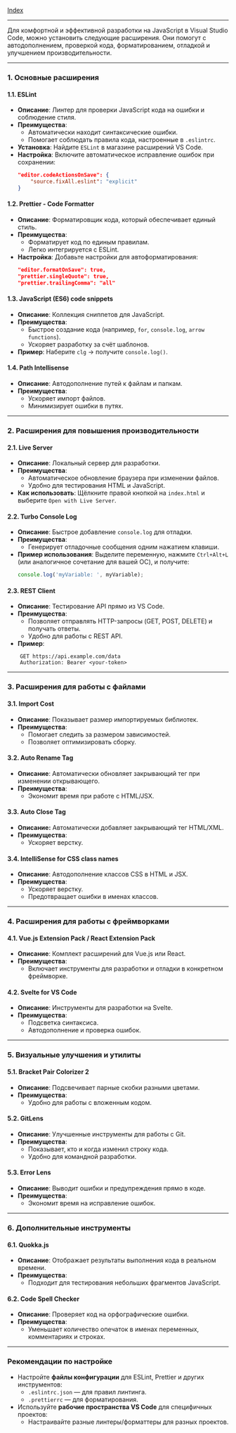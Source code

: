[Index](./0%20Index.md)

---

Для комфортной и эффективной разработки на JavaScript в Visual Studio Code, можно установить следующие расширения. Они помогут с автодополнением, проверкой кода, форматированием, отладкой и улучшением производительности.

---

### **1. Основные расширения**

#### **1.1. ESLint**

- **Описание**: Линтер для проверки JavaScript кода на ошибки и соблюдение стиля.
- **Преимущества**:
  - Автоматически находит синтаксические ошибки.
  - Помогает соблюдать правила кода, настроенные в `.eslintrc`.
- **Установка**: Найдите `ESLint` в магазине расширений VS Code.
- **Настройка**: Включите автоматическое исправление ошибок при сохранении:
  ```json
  "editor.codeActionsOnSave": {
      "source.fixAll.eslint": "explicit"
  }
  ```

#### **1.2. Prettier - Code Formatter**

- **Описание**: Форматировщик кода, который обеспечивает единый стиль.
- **Преимущества**:
  - Форматирует код по единым правилам.
  - Легко интегрируется с ESLint.
- **Настройка**: Добавьте настройки для автоформатирования:
  ```json
  "editor.formatOnSave": true,
  "prettier.singleQuote": true,
  "prettier.trailingComma": "all"
  ```

#### **1.3. JavaScript (ES6) code snippets**

- **Описание**: Коллекция сниппетов для JavaScript.
- **Преимущества**:
  - Быстрое создание кода (например, `for`, `console.log`, `arrow functions`).
  - Ускоряет разработку за счёт шаблонов.
- **Пример**: Наберите `clg` → получите `console.log()`.

#### **1.4. Path Intellisense**

- **Описание**: Автодополнение путей к файлам и папкам.
- **Преимущества**:
  - Ускоряет импорт файлов.
  - Минимизирует ошибки в путях.

---

### **2. Расширения для повышения производительности**

#### **2.1. Live Server**

- **Описание**: Локальный сервер для разработки.
- **Преимущества**:
  - Автоматическое обновление браузера при изменении файлов.
  - Удобно для тестирования HTML и JavaScript.
- **Как использовать**: Щёлкните правой кнопкой на `index.html` и выберите `Open with Live Server`.

#### **2.2. Turbo Console Log**

- **Описание**: Быстрое добавление `console.log` для отладки.
- **Преимущества**:
  - Генерирует отладочные сообщения одним нажатием клавиши.
- **Пример использования**: Выделите переменную, нажмите `Ctrl+Alt+L` (или аналогичное сочетание для вашей ОС), и получите:
  ```javascript
  console.log('myVariable: ', myVariable);
  ```

#### **2.3. REST Client**

- **Описание**: Тестирование API прямо из VS Code.
- **Преимущества**:
  - Позволяет отправлять HTTP-запросы (GET, POST, DELETE) и получать ответы.
  - Удобно для работы с REST API.
- **Пример**:

```http
    GET https://api.example.com/data
    Authorization: Bearer <your-token>
```

---

### **3. Расширения для работы с файлами**

#### **3.1. Import Cost**

- **Описание**: Показывает размер импортируемых библиотек.
- **Преимущества**:
  - Помогает следить за размером зависимостей.
  - Позволяет оптимизировать сборку.

#### **3.2. Auto Rename Tag**

- **Описание**: Автоматически обновляет закрывающий тег при изменении открывающего.
- **Преимущества**:
  - Экономит время при работе с HTML/JSX.

#### 3.3. Auto Close Tag

- **Описание:** Автоматически добавляет закрывающий тег HTML/XML.
- **Преимущества**:
  - Ускоряет верстку.

#### **3.4. IntelliSense for CSS class names**

- **Описание**: Автодополнение классов CSS в HTML и JSX.
- **Преимущества**:
  - Ускоряет верстку.
  - Предотвращает ошибки в именах классов.

---

### **4. Расширения для работы с фреймворками**

#### **4.1. Vue.js Extension Pack / React Extension Pack**

- **Описание**: Комплект расширений для Vue.js или React.
- **Преимущества**:
  - Включает инструменты для разработки и отладки в конкретном фреймворке.

#### **4.2. Svelte for VS Code**

- **Описание**: Инструменты для разработки на Svelte.
- **Преимущества**:
  - Подсветка синтаксиса.
  - Автодополнение и проверка ошибок.

---

### **5. Визуальные улучшения и утилиты**

#### **5.1. Bracket Pair Colorizer 2**

- **Описание**: Подсвечивает парные скобки разными цветами.
- **Преимущества**:
  - Удобно для работы с вложенным кодом.

#### **5.2. GitLens**

- **Описание**: Улучшенные инструменты для работы с Git.
- **Преимущества**:
  - Показывает, кто и когда изменил строку кода.
  - Удобно для командной разработки.

#### **5.3. Error Lens**

- **Описание**: Выводит ошибки и предупреждения прямо в коде.
- **Преимущества**:
  - Экономит время на исправление ошибок.

---

### **6. Дополнительные инструменты**

#### **6.1. Quokka.js**

- **Описание**: Отображает результаты выполнения кода в реальном времени.
- **Преимущества**:
  - Подходит для тестирования небольших фрагментов JavaScript.

#### **6.2. Code Spell Checker**

- **Описание**: Проверяет код на орфографические ошибки.
- **Преимущества**:
  - Уменьшает количество опечаток в именах переменных, комментариях и строках.

---

### **Рекомендации по настройке**

- Настройте **файлы конфигурации** для ESLint, Prettier и других инструментов:
  - `.eslintrc.json` — для правил линтинга.
  - `.prettierrc` — для форматирования.
- Используйте **рабочие пространства VS Code** для специфичных проектов:
  - Настраивайте разные линтеры/форматтеры для разных проектов.

